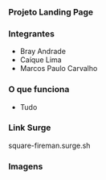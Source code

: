 ### Projeto Landing Page

### Integrantes
- Bray Andrade
- Caíque Lima
- Marcos Paulo Carvalho


### O que funciona
- Tudo

### Link Surge 
square-fireman.surge.sh

### Imagens

